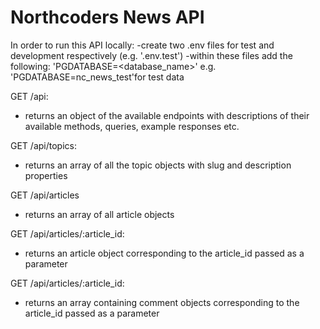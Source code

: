 # Northcoders News API

In order to run this API locally:
-create two .env files for test and development respectively (e.g. '.env.test')
-within these files add the following: 'PGDATABASE=<database_name>' e.g. 'PGDATABASE=nc_news_test'for test data


GET /api:
- returns an object of the available endpoints with descriptions of their available methods, queries, example responses etc.

GET /api/topics:
- returns an array of all the topic objects with slug and description properties

GET /api/articles
- returns an array of all article objects 

GET /api/articles/:article_id:
- returns an article object corresponding to the article_id passed as a parameter

GET /api/articles/:article_id:
- returns an array containing comment objects corresponding to the article_id passed as a parameter
